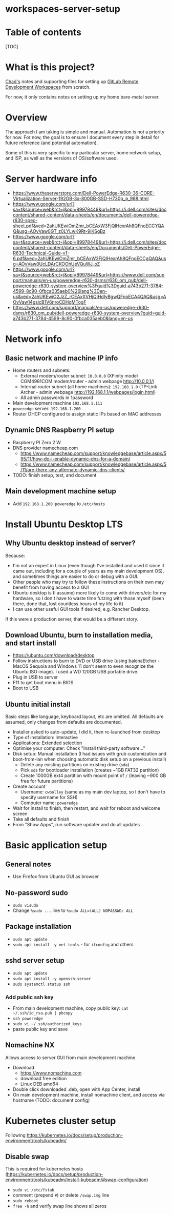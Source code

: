 # workspaces-server-setup

# Table of contents

[TOC]

# What is this project?

[Chad's](https://gitlab.com/cwoolley-gitlab) notes and supporting files for setting up [GitLab Remote Development Workspaces](https://docs.gitlab.com/ee/user/workspace/) from scratch.

For now, it only contains notes on setting up my home bare-metal server.

# Overview

The approach I am taking is simple and manual. Automation is not a priority for now. For now, the goal is to ensure I document every step in detail for future reference (and potential automation).

Some of this is very specific to my particular server, home network setup, and ISP, as well as the versions of OS/software used.

# Server hardware info

- https://www.theserverstore.com/Dell-PowerEdge-R630-36-CORE-Virtualization-Server-192GB-3x-800GB-SSD-H730p_p_988.html
- https://www.google.com/url?sa=t&source=web&rct=j&opi=89978449&url=https://i.dell.com/sites/doccontent/shared-content/data-sheets/en/documents/dell-poweredge-r630-spec-sheet.pdf&ved=2ahUKEwiOmZmr_bCEAxW3FjQIHexrAh8QFnoECCYQAQ&usg=AOvVaw0GT_z0LYLwK9Rt-9iKSgBz
- https://www.google.com/url?sa=t&source=web&rct=j&opi=89978449&url=https://i.dell.com/sites/doccontent/shared-content/data-sheets/en/Documents/Dell-PowerEdge-R630-Technical-Guide-v1-6.pdf&ved=2ahUKEwiOmZmr_bCEAxW3FjQIHexrAh8QFnoECCgQAQ&usg=AOvVaw0UcLDArCKOOhUeVQuWJ_oZ
- https://www.google.com/url?sa=t&source=web&rct=j&opi=89978449&url=https://www.dell.com/support/manuals/en-us/poweredge-r630-dsms/r630_om_pub/dell-poweredge-r630-system-overview%3Fguid%3Dguid-a743b271-3784-4599-8c90-0fbca035aeb0%26lang%3Den-us&ved=2ahUKEwiO2JzZ_rCEAxXVHjQIHdIyBgwQFnoECA4QAQ&usg=AOvVaw14gsicB1V6nroCDHgMTogF
- https://www.dell.com/support/manuals/en-us/poweredge-r630-dsms/r630_om_pub/dell-poweredge-r630-system-overview?guid=guid-a743b271-3784-4599-8c90-0fbca035aeb0&lang=en-us

# Network info

## Basic network and machine IP info

- Home routers and subnets:
    - External modem/router subnet: `10.0.0.0` (XFinity model CGM4981COM modem/router - admin webpage http://10.0.0.1/)
    - Internal router subnet (all home machines): `192.168.1.0` (TP-Link Archer - admin webpage http://192.168.1.1/webpages/login.html)
    - All admin passwords in 1password
- Main development machine `192.168.1.111`
- `poweredge` server: `192.168.1.200`
- Router DHCP configured to assign static IPs based on MAC addresses

## Dynamic DNS Raspberry PI setup

- Raspberry PI Zero 2 W
- DNS provider namecheap.com
    - https://www.namecheap.com/support/knowledgebase/article.aspx/595/11/how-do-i-enable-dynamic-dns-for-a-domain/
    - https://www.namecheap.com/support/knowledgebase/article.aspx/5/11/are-there-any-alternate-dynamic-dns-clients/
- TODO: finish setup, test, and document    

## Main development machine setup

- Add `192.168.1.200 poweredge` to `/etc/hosts`

# Install Ubuntu Desktop LTS

## Why Ubuntu desktop instead of server?

Because:

- I'm not an expert in Linux (even though I've installed and used it since it came out, including for a couple of years as my main development OS), and sometimes things are easier to do or debug with a GUI.
- Other people who may try to follow these instructions on their own may benefit from having access to a GUI
- Ubuntu desktop is (I assume) more likely to come with drivers/etc for my hardware, so I don't have to waste time futzing with those myself (been there, done that, lost countless hours of my life to it)
- I can use other useful GUI tools if desired, e.g. Rancher Desktop.

If this were a production server, that would be a different story.

## Download Ubuntu, burn to installation media, and start install

- https://ubuntu.com/download/desktop
- Follow instructions to burn to DVD or USB drive (using balenaEtcher - MacOS Sequoia and Windows 11 don't seem to even recognize the Ubuntu ISO image). I used a WD 120GB USB portable drive.
- Plug in USB to server
- F11 to get boot menu in BIOS
- Boot to USB

## Ubuntu initial install

Basic steps like language, keyboard layout, etc are omitted. All defaults are assumed, only changes from defaults are documented.

- Installer asked to auto-update, I did it, then re-launched from desktop
- Type of installation: Interactive
- Applications: Extended selection
- Optimise your computer: Check "Install third-party software..."
- Disk setup: Manual installation (I had issues with grub customization and boot-from-lan when choosing automatic disk setup on a previous install)
    - Delete any existing partitions on existing drive (`sda`)
    - Pick `sda` for bootloader installation (creates ~1GB FAT32 partition)
    - Create 1000GB ext4 partition with mount point of `/` (leaving ~900 GB free for future partitions)
- Create account
    - Username: `cwoolley` (same as my main dev laptop, so I don't have to specify username for SSH)
    - Computer name: `poweredge`
- Wait for install to finish, then restart, and wait for reboot and welcome screen
- Take all defaults and finish
- From "Show Apps", run software updater and do all updates

# Basic application setup

## General notes

- Use Firefox from Ubuntu GUI as browser

## No-password sudo

- `sudo visudo`
- Change `%sudo ...` line to `%sudo ALL=(ALL) NOPASSWD: ALL`

## Package installation

- `sudo apt update`
- `sudo apt install -y net-tools` - for `ifconfig` and others

## sshd server setup

- `sudo apt update`
- `sudo apt install -y openssh-server`
- `sudo systemctl status ssh`

### Add public ssh key

- From main development machine, copy public key: `cat ~/.ssh/id_rsa.pub | pbcopy`
- `ssh poweredge`
- `sudo vi ~/.ssh/authorized_keys`
- paste public key and save

## Nomachine NX

Allows access to server GUI from main development machine.

- Download
    - https://www.nomachine.com
    - download free edition
    - Linux DEB amd64
- Double click downloaded .deb, open with App Center, install
- On main development machine, install nomachine client, and access via hostname (TODO: document config)

# Kubernetes cluster setup

Following https://kubernetes.io/docs/setup/production-environment/tools/kubeadm/

## Disable swap

This is required for kubernetes hosts (https://kubernetes.io/docs/setup/production-environment/tools/kubeadm/install-kubeadm/#swap-configuration)

- `sudo vi /etc/fstab`
- comment (prepend `#`) or delete `/swap.img` line
- `sudo reboot`
- `free -h` and verify swap line shows all zeros


